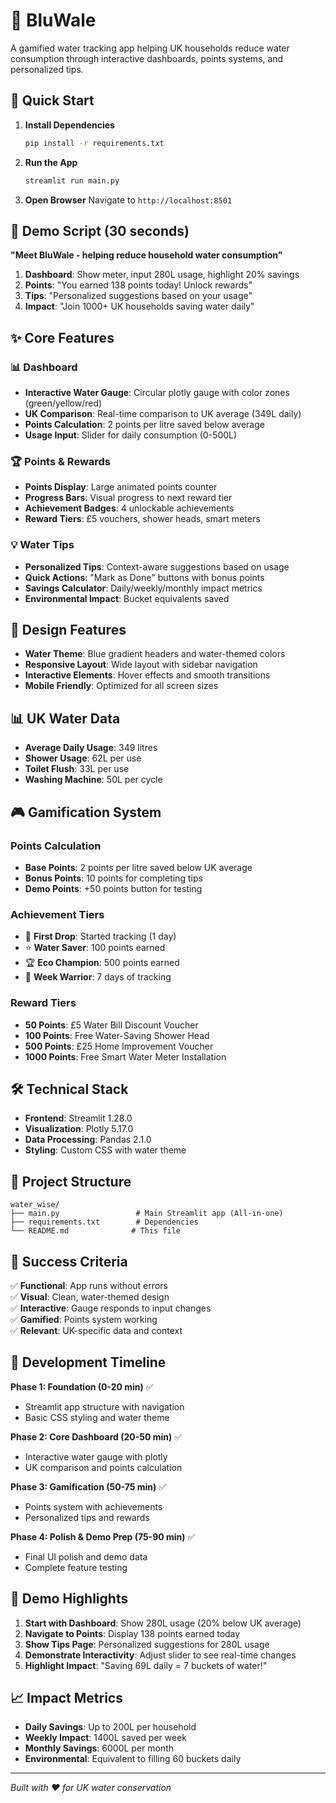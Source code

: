 # 🐋 BluWale

A gamified water tracking app helping UK households reduce water consumption through interactive dashboards, points systems, and personalized tips.

## 🚀 Quick Start

1. **Install Dependencies**

   ```bash
   pip install -r requirements.txt
   ```

2. **Run the App**

   ```bash
   streamlit run main.py
   ```

3. **Open Browser**
   Navigate to `http://localhost:8501`

## 🎯 Demo Script (30 seconds)

**"Meet BluWale - helping reduce household water consumption"**

1. **Dashboard**: Show meter, input 280L usage, highlight 20% savings
2. **Points**: "You earned 138 points today! Unlock rewards"
3. **Tips**: "Personalized suggestions based on your usage"
4. **Impact**: "Join 1000+ UK households saving water daily"

## ✨ Core Features

### 📊 Dashboard

- **Interactive Water Gauge**: Circular plotly gauge with color zones (green/yellow/red)
- **UK Comparison**: Real-time comparison to UK average (349L daily)
- **Points Calculation**: 2 points per litre saved below average
- **Usage Input**: Slider for daily consumption (0-500L)

### 🏆 Points & Rewards

- **Points Display**: Large animated points counter
- **Progress Bars**: Visual progress to next reward tier
- **Achievement Badges**: 4 unlockable achievements
- **Reward Tiers**: £5 vouchers, shower heads, smart meters

### 💡 Water Tips

- **Personalized Tips**: Context-aware suggestions based on usage
- **Quick Actions**: "Mark as Done" buttons with bonus points
- **Savings Calculator**: Daily/weekly/monthly impact metrics
- **Environmental Impact**: Bucket equivalents saved

## 🎨 Design Features

- **Water Theme**: Blue gradient headers and water-themed colors
- **Responsive Layout**: Wide layout with sidebar navigation
- **Interactive Elements**: Hover effects and smooth transitions
- **Mobile Friendly**: Optimized for all screen sizes

## 📊 UK Water Data

- **Average Daily Usage**: 349 litres
- **Shower Usage**: 62L per use
- **Toilet Flush**: 33L per use
- **Washing Machine**: 50L per cycle

## 🎮 Gamification System

### Points Calculation

- **Base Points**: 2 points per litre saved below UK average
- **Bonus Points**: 10 points for completing tips
- **Demo Points**: +50 points button for testing

### Achievement Tiers

- 🎯 **First Drop**: Started tracking (1 day)
- ⭐ **Water Saver**: 100 points earned
- 🏆 **Eco Champion**: 500 points earned
- 📅 **Week Warrior**: 7 days of tracking

### Reward Tiers

- **50 Points**: £5 Water Bill Discount Voucher
- **100 Points**: Free Water-Saving Shower Head
- **500 Points**: £25 Home Improvement Voucher
- **1000 Points**: Free Smart Water Meter Installation

## 🛠 Technical Stack

- **Frontend**: Streamlit 1.28.0
- **Visualization**: Plotly 5.17.0
- **Data Processing**: Pandas 2.1.0
- **Styling**: Custom CSS with water theme

## 📁 Project Structure

```
water_wise/
├── main.py                 # Main Streamlit app (All-in-one)
├── requirements.txt        # Dependencies
└── README.md              # This file
```

## 🎯 Success Criteria

✅ **Functional**: App runs without errors  
✅ **Visual**: Clean, water-themed design  
✅ **Interactive**: Gauge responds to input changes  
✅ **Gamified**: Points system working  
✅ **Relevant**: UK-specific data and context

## 🚀 Development Timeline

**Phase 1: Foundation (0-20 min)** ✅

- Streamlit app structure with navigation
- Basic CSS styling and water theme

**Phase 2: Core Dashboard (20-50 min)** ✅

- Interactive water gauge with plotly
- UK comparison and points calculation

**Phase 3: Gamification (50-75 min)** ✅

- Points system with achievements
- Personalized tips and rewards

**Phase 4: Polish & Demo Prep (75-90 min)** ✅

- Final UI polish and demo data
- Complete feature testing

## 🌟 Demo Highlights

1. **Start with Dashboard**: Show 280L usage (20% below UK average)
2. **Navigate to Points**: Display 138 points earned today
3. **Show Tips Page**: Personalized suggestions for 280L usage
4. **Demonstrate Interactivity**: Adjust slider to see real-time changes
5. **Highlight Impact**: "Saving 69L daily = 7 buckets of water!"

## 📈 Impact Metrics

- **Daily Savings**: Up to 200L per household
- **Weekly Impact**: 1400L saved per week
- **Monthly Savings**: 6000L per month
- **Environmental**: Equivalent to filling 60 buckets daily

---

_Built with ❤️ for UK water conservation_
